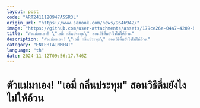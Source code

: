 ```yaml
---
layout: post
code: "ART2411120947A5SR3L"
origin_url: "https://www.sanook.com/news/9646942/"
image: "https://github.com/user-attachments/assets/179ce26e-04a7-4209-b830-ae92199e44e6"
title: "ตัวแม่มาเอง! \"เอมี่ กลิ่นประทุม\" สอนวิธีดื่มยังไงไม่ให้อ้วน"
description: "ตัวแม่มาเอง! \"เอมี่ กลิ่นประทุม\" สอนวิธีดื่มยังไงไม่ให้อ้วน"
category: "ENTERTAINMENT"
language: "th"
date: 2024-11-12T09:56:17.746Z
---
```


# ตัวแม่มาเอง! "เอมี่ กลิ่นประทุม" สอนวิธีดื่มยังไงไม่ให้อ้วน